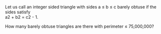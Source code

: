   <p>Let us call an integer sided triangle with sides a &le; b &le; c barely obtuse if the sides satisfy <br /> a2 + b2 = c2 - 1.</p>    <p>How many barely obtuse triangles are there with perimeter &le; 75,000,000?</p>    